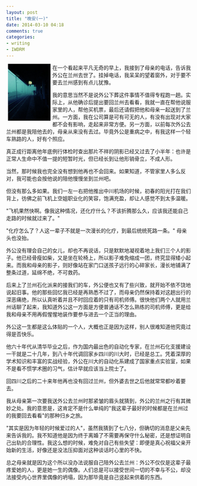 ```yaml
---
layout: post
title: "晚安(一)"
date: 2014-03-10 04:18
comments: true
categories: 
- writing
- IWDRM
---
```


<img alt="block" src="/downloads/images/2014_03/good_night.jpg" align="left" style="margin:0px 5px;width:23%"/>在一个看起来平凡无奇的早上，我接到了母亲的电话，告诉我外公在兰州去世了。挂掉电话，我呆呆的望着窗外，对于要不要去兰州感到有点儿犹豫。

我的意思当然不是说外公下葬这件事情不值得专程跑一趟。实际上，从他确诊后提出要回兰州去看看，我就一直在帮他说服家里的人，帮他买机票，最后还请假把他和母亲一起送到了兰州。一方面，我在公司算是可有可无的人，有没有出现对大家都不会有影响，走起来非常方便。另一方面，以前每次外公去兰州都是我陪他去的，母亲从来没有去过。毕竟外公是重病之中，有我这样一个轻车熟路的人，好有个照应。

真正成行距离他年底例行体检时查出那片不祥的阴影已经又过去了小半年：也许是正常人生命中不值一提的短暂时光，但已经长到让他形销骨立，不成人形。

当然，那时候我也完全没有想到他再也不会回来。如果知道，不管家里人多么反对，我可能也会按他说的陪他慢慢坐到兰州吧。

但没有那么多如果。我们一左一右把他推出中川机场的时候，初春的阳光打在我们背上，彷佛之前飞机上空姐职业化的笑容，饱满充盈，却让人感觉不到太多温暖。

"飞机果然快啊。像我这种情况，还化疗什么？不该折腾那么久，应该我还能自己走路的时候就过来了。"

"化疗怎么了？人这一辈子不就是一次漫长的化疗，到最后统统死路一条。" 母亲头也没抬。

外公没有理会自己的女儿，却也不再说话，只是默默地凝视着地上我们三个人的影子。他已经骨瘦如柴，又是坐在轮椅上，所以影子难免缩成一团，终究显得矮小起来。而我和母亲的影子，则好像站在家门口送孩子远行的心碎家长，漫长地铺满了整条过道，延绵不绝，不可救药。

后来上了兰州石化派来的接我们的车，外公便也又有了些兴致，就开始不依不饶地说起旧事。他的那些回忆我已经是再熟悉不过了，而母亲仍然保持着对这趟出行的深恶痛绝，所以认真听着并且不时回应着的只有司机师傅。很快他们两个人就用兰州话聊了起来，我知道外公这一方面是方便普通话不怎么熟练的司机师傅，更是给我和母亲不用再假惺惺地装作要参与进去一个正当的理由。

外公这一生都是这么体贴的一个人，大概也正是因为这样，别人很难知道他究竟过得是否快乐。

他六十年代从清华毕业之后，作为国内最出色的自动化专家，在兰州石化支援建设一干就是二十几年，到八十年代调回家乡四川的川大时，已经是总工。凭着深厚的学术知识和丰富的实战经验，外公在川大的自动化系建成了国家重点实验室，如果不是看不惯学术圈的习气，估计早就应该当上院士了。

回四川之后的二十来年他再也没有回过兰州，但外婆去世之后他就常常都吵着要去。

我从母亲第一次要我送外公去兰州时那紧皱的眉头就猜到，外公的兰州之行有其微妙之处。我的意思是，这肯定不是什么单纯的"我这辈子最好的时候都是在兰州过的我要回去看看"的那种归乡之旅。

"其实是因为年轻的时候爱过的人"，虽然我猜到了七八分，但确切的消息是父亲先来告诉我的。我不知道他是因为终于离婚了不需要再保守什么秘密，还是想证明自己出轨的合理性。我这么想的时候，难免对自己有些失望：即便是真心祝福父亲开始新的生活，好像还是没法压抑面对这种谈话时心里的不快。

总之母亲就是因为这个所以没办法说服自己陪外公去兰州：外公不仅仅是这辈子最疼爱她的人，更是她一生的偶像。人们总是可以接受世间一切的不幸与不公，却没法接受内心世界里偶像的坍塌，因为那毕竟是自己竖起来供着的东西。

